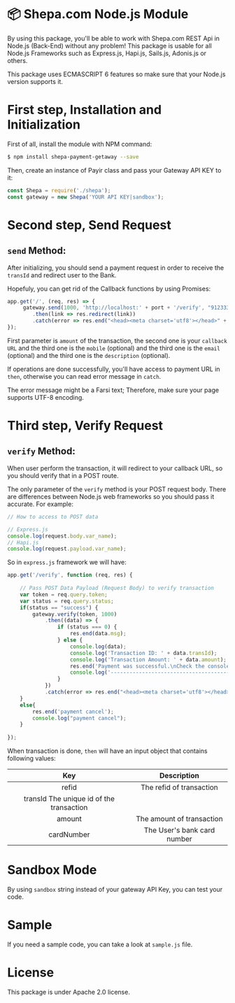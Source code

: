 # 📦 Shepa.com Node.js Module


By using this package, you'll be able to work with Shepa.com REST Api in Node.js (Back-End) without any problem! This package is usable for all Node.js Frameworks such as Express.js, Hapi.js, Sails.js, Adonis.js or others.

This package uses ECMASCRIPT 6 features so make sure that your Node.js version supports it.

# First step, Installation and Initialization

First of all, install the module with NPM command:

```sh
$ npm install shepa-payment-getaway --save
``` 

Then, create an instance of Payir class and pass your Gateway API KEY to it:

```js
const Shepa = require('./shepa');
const gateway = new Shepa('YOUR API KEY|sandbox'); 
```

# Second step, Send Request

## `send` Method:

After initializing, you should send a payment request in order to receive the `transId` and redirect user to the Bank.

Hopefuly, you can get rid of the Callback functions by using Promises:

```js
app.get('/', (req, res) => {
     gateway.send(1000, 'http://localhost:' + port + '/verify', "9123333333", 'info@shepa.com', "توضیحات در سندباکس الزامی است")
        .then(link => res.redirect(link))
        .catch(error => res.end("<head><meta charset='utf8'></head>" + error));
});
```

First parameter is `amount` of the transaction, the second one is your `callback URL` and the third one is the `mobile` (optional) and the third one is the `email` (optional) and the third one is the `description` (optional).

If operations are done successfully, you'll have access to payment URL in `then`, otherwise you can read error message in `catch`.

The error message might be a Farsi text; Therefore, make sure your page supports UTF-8 encoding.

# Third step, Verify Request

## `verify` Method:

When user perform the transaction, it will redirect to your callback URL, so you should verify that in a POST route.

The only parameter of the `verify` method is your POST request body. There are differences between Node.js web frameworks so you should pass it accurate. For example:

```js
// How to access to POST data

// Express.js
console.log(request.body.var_name);
// Hapi.js
console.log(request.payload.var_name);
```

So in `express.js` framework we will have:

```js
app.get('/verify', function (req, res) {
	
    // Pass POST Data Payload (Request Body) to verify transaction
    var token = req.query.token;
    var status = req.query.status;
	if(status == "success") {
		gateway.verify(token, 1000)
			.then((data) => {
				if (status === 0) {
					res.end(data.msg);
				} else {
					console.log(data);
					console.log('Transaction ID: ' + data.transId);
					console.log('Transaction Amount: ' + data.amount);
					res.end('Payment was successful.\nCheck the console for more details.');
					console.log('-----------------------------------------------\n\n');
				}
			})
			.catch(error => res.end("<head><meta charset='utf8'></head>" + error));
	}
	else{
		res.end('payment cancel');
		console.log("payment cancel");
	}
	
});
```

When transaction is done,  `then` will have an input object that contains following values:

|      Key      	|                            Description                           	|
|:-------------:	|:----------------------------------------------------------------:	|
|     refid    	    |              The refid of transaction 	                        |
|    transId                   The unique id of the transaction                   	    |
|     amount    	|                     The amount of transaction                    	|
|   cardNumber  	|                      The User's bank card number                  |

# Sandbox Mode

By using `sandbox` string instead of your gateway API Key, you can test your code.

# Sample

If you need a sample code, you can take a look at `sample.js` file.

# License

This package is under Apache 2.0 license.